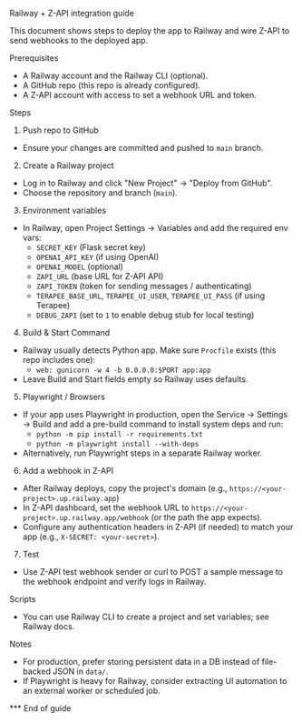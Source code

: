 Railway + Z-API integration guide

This document shows steps to deploy the app to Railway and wire Z-API to send webhooks to the deployed app.

Prerequisites
- A Railway account and the Railway CLI (optional).
- A GitHub repo (this repo is already configured).
- A Z-API account with access to set a webhook URL and token.

Steps

1) Push repo to GitHub
- Ensure your changes are committed and pushed to `main` branch.

2) Create a Railway project
- Log in to Railway and click "New Project" → "Deploy from GitHub".
- Choose the repository and branch (`main`).

3) Environment variables
- In Railway, open Project Settings → Variables and add the required env vars:
  - `SECRET_KEY` (Flask secret key)
  - `OPENAI_API_KEY` (if using OpenAI)
  - `OPENAI_MODEL` (optional)
  - `ZAPI_URL` (base URL for Z-API API)
  - `ZAPI_TOKEN` (token for sending messages / authenticating)
  - `TERAPEE_BASE_URL`, `TERAPEE_UI_USER`, `TERAPEE_UI_PASS` (if using Terapee)
  - `DEBUG_ZAPI` (set to `1` to enable debug stub for local testing)

4) Build & Start Command
- Railway usually detects Python app. Make sure `Procfile` exists (this repo includes one):
  - `web: gunicorn -w 4 -b 0.0.0.0:$PORT app:app`
- Leave Build and Start fields empty so Railway uses defaults.

5) Playwright / Browsers
- If your app uses Playwright in production, open the Service → Settings → Build and add a pre-build command to install system deps and run:
  - `python -m pip install -r requirements.txt`
  - `python -m playwright install --with-deps`
- Alternatively, run Playwright steps in a separate Railway worker.

6) Add a webhook in Z-API
- After Railway deploys, copy the project's domain (e.g., `https://<your-project>.up.railway.app`)
- In Z-API dashboard, set the webhook URL to `https://<your-project>.up.railway.app/webhook` (or the path the app expects).
- Configure any authentication headers in Z-API (if needed) to match your app (e.g., `X-SECRET: <your-secret>`).

7) Test
- Use Z-API test webhook sender or curl to POST a sample message to the webhook endpoint and verify logs in Railway.

Scripts
- You can use Railway CLI to create a project and set variables; see Railway docs.

Notes
- For production, prefer storing persistent data in a DB instead of file-backed JSON in `data/`.
- If Playwright is heavy for Railway, consider extracting UI automation to an external worker or scheduled job.

*** End of guide
